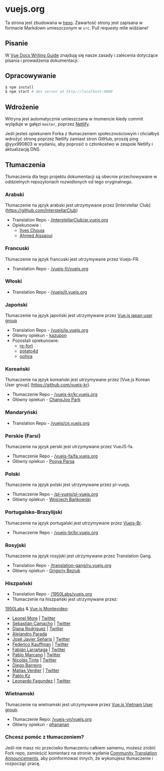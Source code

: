 # vuejs.org

Ta strona jest zbudowana w [hexo](http://hexo.io/). Zawartość strony jest zapisana w formacie Markdown umieszczonym w `src`. Pull requesty mile widziane!

## Pisanie

W [Vue Docs Writing Guide](https://github.com/vuejs/vuejs.org/blob/master/writing-guide.md) znajdują się nasze zasady i zalecenia dotyczące pisania i prowadzenia dokumentacji.

## Opracowywanie

```bash
$ npm install
$ npm start # dev server at http://localhost:4000
```

## Wdrożenie

Witryna jest automatycznie umieszczana w momencie kiedy commit wyląduje w gałęzi `master`, poprzez [Netlify](https://www.netlify.com/).

Jeśli jesteś opiekunem Forka z tłumaczeniem społecznościowym i chciałbyś wdrożyć stronę poprzez Netlify zamiast stron GitHub, proszę ping @yyx990803 w wydaniu, aby poprosić o członkostwo w zespole Netlify i aktualizację DNS.

## Tłumaczenia

Tłumaczenia dla tego projektu dokumentacji są obecnie przechowywane w oddzielnych repozytoriach rozwidlonych od tego oryginalnego.

### Arabski

Tłumaczenie na język arabski jest utrzymywane przez [Interstellar Club] (https://github.com/InterstellarClub)

* Translation Repo - [/interstellarClub/ar.vuejs.org](https://github.com/interstellarClub/ar.vuejs.org)
* Opiekunowie :
    * [Ilyes Chouia](https://github.com/celyes)
    * [Ahmed Aissaoui](https://github.com/Aissaoui-Ahmed)

### Francuski

Tłumaczenie na język francuski jest utrzymywane przez Vuejs-FR.
* Translation Repo - [/vuejs-fr/vuejs.org](https://github.com/vuejs-fr/vuejs.org)

### Włoski

* Translation Repo - [/vuejs/it.vuejs.org](https://github.com/vuejs/it.vuejs.org)

### Japoński

Tłumaczenie na język japoński jest utrzymywane przez [Vue.js japan user group](https://github.com/vuejs-jp)

* Translation Repo - [/vuejs/jp.vuejs.org](https://github.com/vuejs/jp.vuejs.org)
* Główny opiekun - [kazupon](https://github.com/kazupon)
* Pozostali opiekunowie:
    * [re-fort](https://github.com/re-fort)
    * [potato4d](https://github.com/potato4d)
    * [oohira](https://github.com/oohira)

### Koreański

Tłumaczenie na język koreański jest utrzymywane przez [Vue.js Korean User group] (https://github.com/vuejs-kr).

* Tłumaczenie Repo - [/vuejs-kr/kr.vuejs.org](https://github.com/vuejs-kr/kr.vuejs.org)
* Główny opiekun - [ChangJoo Park](https://github.com/ChangJoo-Park)

### Mandaryński

* Translation Repo - [/vuejs/cn.vuejs.org](https://github.com/vuejs/cn.vuejs.org)

### Perskie (Farsi)

Tłumaczenie na język perski jest utrzymywane przez VueJS-fa.

* Tłumaczenie Repo - [/vuejs-fa/fa.vuejs.org](https://github.com/vuejs-fa/fa.vuejs.org)
* Główny opiekun - [Pooya Parsa](https://github.com/pi0)

### Polski

Tłumaczenie na język polski jest utrzymywane przez pl-vuejs.

* Tłumaczenie Repo - [/pl-vuejs/pl-vuejs.org](https://github.com//pl-vuejs/pl-vuejs.org)
* Główny opiekun - [Wojciech Bańkowski](https://github.com/wbankowski)

### Portugalsko-Brazylijski

Tłumaczenie na język portugalski jest utrzymywane przez [Vuejs-Br](https://github.com/vuejs-br).

* Tłumaczenie Repo - [/vuejs-br/br.vuejs.org](https://github.com/vuejs-br/br.vuejs.org)

### Rosyjski

Tłumaczenie na język rosyjski jest utrzymywane przez Translation Gang.

* Translation Repo - [/translation-gang/ru.vuejs.org](https://github.com/translation-gang/ru.vuejs.org)
* Główny opiekun - [Grigoriy Beziuk](https://gbezyuk.github.io)

### Hiszpański

* Translation Repo - [/1950Labs/vuejs.org](https://github.com/1950Labs/vuejs.org)
* Tłumaczenie na hiszpański jest utrzymywane przez:

[1950Labs](https://1950labs.com) & [Vue.js Montevideo](https://www.meetup.com/Montevideo-Vue-JS-Meetup/):

- [Leonel More](https://github.com/leonelmore) | [Twitter](https://twitter.com/leonelmore)
- [Sebastián Camacho](https://github.com/sxcamacho) | [Twitter](https://twitter.com/sxcamacho)
- [Diana Rodríguez](https://github.com/alphacentauri82) | [Twitter](https://twitter.com/cotufa82)
- [Alejandro Parada](https://github.com/alejandro8605)
- [José Javier Señaris](https://github.com/pepesenaris) | [Twitter](https://twitter.com/pepesenaris)
- [Federico Kauffman](https://github.com/fedekau) | [Twitter](https://twitter.com/fedekauffman)
- [Fabián Larrañaga](https://github.com/FLarra) | [Twitter](https://twitter.com/FLarraa)
- [Pablo Marcano](https://github.com/Pablosky12) | [Twitter](https://twitter.com/stiv_ml)
- [Nicolás Tinte](https://github.com/Tintef) | [Twitter](https://twitter.com/NicoTinte)
- [Diego Barreiro](https://github.com/faliure)
- [Matías Verdier](https://github.com/MatiasVerdier) | [Twitter](https://twitter.com/matiasvj)
- [Pablo Kz](https://github.com/pabloKz)
- [Leonardo Fagundez](https://github.com/lfgdzdev) | [Twitter](https://twitter.com/Lfgdz)


### Wietnamski

Tłumaczenie na wietnamski jest utrzymywane przez [Vue.js Vietnam User group](https://github.com/vuejs-vn/).

* Tłumaczenie Repo: [/vuejs-vn/vuejs.org](https://github.com/vuejs-vn/vuejs.org)
* Główny opiekun - [phananan](https://github.com/phanan)

### Chcesz pomóc z tłumaczeniem?

Jeśli nie masz nic przeciwko tłumaczeniu całkiem samemu, możesz zrobić Fork repo, zamieścić komentarz na stronie wydania [Community Translation Announcements](https://github.com/vuejs/vuejs.org/issues/2015), aby poinformować innych, że wykonujesz tłumaczenie i rozpocząć pracę.
